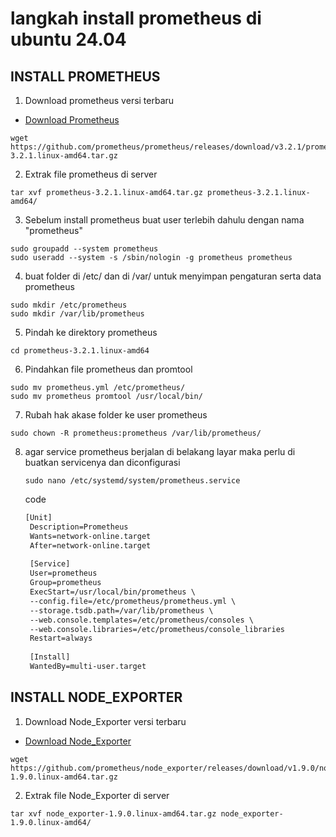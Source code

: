 # langkah install prometheus di ubuntu 24.04
## INSTALL PROMETHEUS
1. Download prometheus versi terbaru
- [Download Prometheus](https://prometheus.io/download/)
```
wget https://github.com/prometheus/prometheus/releases/download/v3.2.1/prometheus-3.2.1.linux-amd64.tar.gz
```
2. Extrak file prometheus di server
```
tar xvf prometheus-3.2.1.linux-amd64.tar.gz prometheus-3.2.1.linux-amd64/
```
3. Sebelum install prometheus buat user terlebih dahulu dengan nama "prometheus"
```
sudo groupadd --system prometheus
sudo useradd --system -s /sbin/nologin -g prometheus prometheus
```
4.  buat folder di /etc/ dan di /var/ untuk menyimpan pengaturan serta data prometheus
```
sudo mkdir /etc/prometheus
sudo mkdir /var/lib/prometheus
```
5. Pindah ke direktory prometheus
```
cd prometheus-3.2.1.linux-amd64
```
6. Pindahkan file prometheus dan promtool
```
sudo mv prometheus.yml /etc/prometheus/
sudo mv prometheus promtool /usr/local/bin/
```
7. Rubah hak akase folder ke user prometheus
  ```
sudo chown -R prometheus:prometheus /var/lib/prometheus/
```
8. agar service prometheus berjalan di belakang layar maka perlu di buatkan servicenya dan diconfigurasi
   ```
   sudo nano /etc/systemd/system/prometheus.service
   ```
   code
   ```txt
   [Unit]
    Description=Prometheus
    Wants=network-online.target
    After=network-online.target
    
    [Service]
    User=prometheus
    Group=prometheus
    ExecStart=/usr/local/bin/prometheus \
    --config.file=/etc/prometheus/prometheus.yml \
    --storage.tsdb.path=/var/lib/prometheus \
    --web.console.templates=/etc/prometheus/consoles \
    --web.console.libraries=/etc/prometheus/console_libraries
    Restart=always
    
    [Install]
    WantedBy=multi-user.target
   ```


## INSTALL NODE_EXPORTER
1. Download Node_Exporter versi terbaru
- [Download Node_Exporter](https://prometheus.io/download/#node_exporter)
```
wget https://github.com/prometheus/node_exporter/releases/download/v1.9.0/node_exporter-1.9.0.linux-amd64.tar.gz
```
2. Extrak file Node_Exporter di server
```
tar xvf node_exporter-1.9.0.linux-amd64.tar.gz node_exporter-1.9.0.linux-amd64/
```
